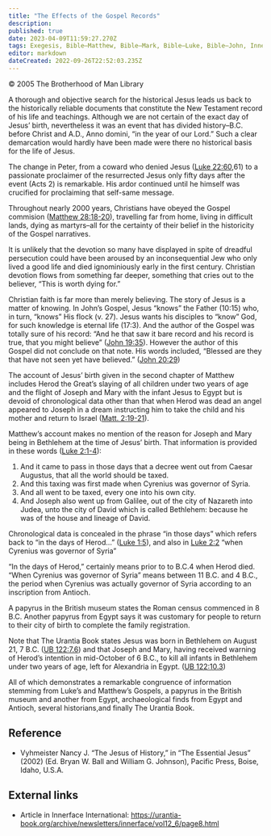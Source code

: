 ```yaml
---
title: "The Effects of the Gospel Records"
description: 
published: true
date: 2023-04-09T11:59:27.270Z
tags: Exegesis, Bible—Matthew, Bible—Mark, Bible—Luke, Bible—John, Innerface International, article
editor: markdown
dateCreated: 2022-09-26T22:52:03.235Z
---
```


<p class="v-card v-sheet theme--light grey lighten-3 px-2">© 2005 The Brotherhood of Man Library</p>

A thorough and objective search for the historical Jesus leads us back to the historically reliable documents that constitute the New Testament record of his life and teachings. Although we are not certain of the exact day of Jesus’ birth, nevertheless it was an event that has divided history–B.C. before Christ and A.D., Anno domini, “in the year of our Lord.” Such a clear demarcation would hardly have been made were there no historical basis for the life of Jesus.

The change in Peter, from a coward who denied Jesus ([Luke 22:60](/en/Bible/Luke/22#v60),61) to a passionate proclaimer of the resurrected Jesus only fifty days after the event (Acts 2) is remarkable. His ardor continued until he himself was crucified for proclaiming that self-same message.

Throughout nearly 2000 years, Christians have obeyed the Gospel commision ([Matthew 28:18-20](/en/Bible/Matthew/28#v18)), travelling far from home, living in difficult lands, dying as martyrs–all for the certainty of their belief in the historicity of the Gospel narratives.

It is unlikely that the devotion so many have displayed in spite of dreadful persecution could have been aroused by an inconsequential Jew who only lived a good life and died ignominiously early in the first century. Christian devotion flows from something far deeper, something that cries out to the believer, “This is worth dying for.”

Christian faith is far more than merely believing. The story of Jesus is a matter of knowing. In John’s Gospel, Jesus “knows” the Father (10:15) who, in turn, “knows” His flock (v. 27). Jesus wants his disciples to “know” God, for such knowledge is eternal life (17:3). And the author of the Gospel was totally sure of his record: “And he that saw it bare record and his record is true, that you might believe” ([John 19:35](/en/Bible/John/19#v35)). However the author of this Gospel did not conclude on that note. His words included, “Blessed are they that have not seen yet have believed.” ([John 20:29](/en/Bible/John/20#v29))

The account of Jesus’ birth given in the second chapter of Matthew includes Herod the Great’s slaying of all children under two years of age and the flight of Joseph and Mary with the infant Jesus to Egypt but is devoid of chronological data other than that when Herod was dead an angel appeared to Joseph in a dream instructing him to take the child and his mother and return to Israel ([Matt. 2:19-21](/en/Bible/Matthew/2#v19)).

Matthew’s account makes no mention of the reason for Joseph and Mary being in Bethlehem at the time of Jesus’ birth. That information is provided in these words ([Luke 2:1-4](/en/Bible/Luke/2#v1)):

1.  And it came to pass in those days that a decree went out from Caesar Augustus, that all the world should be taxed.
2.  And this taxing was first made when Cyrenius was governor of Syria.
3.  And all went to be taxed, every one into his own city.
4.  And Joseph also went up from Galilee, out of the city of Nazareth into Judea, unto the city of David which is called Bethlehem: because he was of the house and lineage of David.

Chronological data is concealed in the phrase “in those days” which refers back to “in the days of Herod…” ([Luke 1:5](/en/Bible/Luke/1#v5)), and also in [Luke 2:2](/en/Bible/Luke/2#v2) “when Cyrenius was governor of Syria”

“In the days of Herod,” certainly means prior to to B.C.4 when Herod died. “When Cyrenius was governor of Syria” means between 11 B.C. and 4 B.C., the period when Cyrenius was actually governor of Syria according to an inscription from Antioch.

A papyrus in the British museum states the Roman census commenced in 8 B.C. Another papyrus from Egypt says it was customary for people to return to their city of birth to complete the family registration.

Note that The Urantia Book states Jesus was born in Bethlehem on August 21, 7 B.C. ([UB 122:7.6](/en/The_Urantia_Book/122#p7_6)) and that Joseph and Mary, having received warning of Herod’s intention in mid-October of 6 B.C., to kill all infants in Bethlehem under two years of age, left for Alexandria in Egypt. ([UB 122:10.3](/en/The_Urantia_Book/122#p10_3))

All of which demonstrates a remarkable congruence of information stemming from Luke’s and Matthew’s Gospels, a papyrus in the British museum and another from Egypt, archaeological finds from Egypt and Antioch, several historians,and finally The Urantia Book.

## Reference

- Vyhmeister Nancy J. “The Jesus of History,” in “The Essential Jesus” (2002) (Ed. Bryan W. Ball and William G. Johnson), Pacific Press, Boise, Idaho, U.S.A.

## External links

- Article in Innerface International: https://urantia-book.org/archive/newsletters/innerface/vol12_6/page8.html